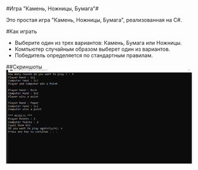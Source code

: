 #Игра "Камень, Ножницы, Бумага"#

Это простая игра "Камень, Ножницы, Бумага", реализованная на C#.

#Как играть

- Выберите один из трех вариантов: Камень, Бумага или Ножницы.
- Компьютер случайным образом выберет один из вариантов.
- Победитель определяется по стандартным правилам.

##Скриншоты
![Задание](images/first.png)
